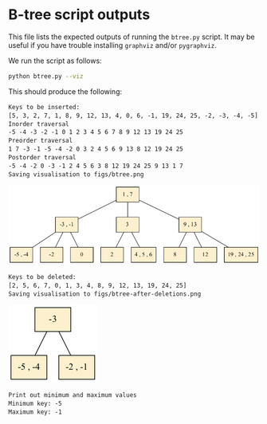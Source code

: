 # B-tree script outputs

This file lists the expected outputs of running the `btree.py` script.
It may be useful if you have trouble installing `graphviz` and/or `pygraphviz`.

We run the script as follows:

```bash
python btree.py --viz
```

This should produce the following:

```rst
Keys to be inserted:
[5, 3, 2, 7, 1, 8, 9, 12, 13, 4, 0, 6, -1, 19, 24, 25, -2, -3, -4, -5]
Inorder traversal
-5 -4 -3 -2 -1 0 1 2 3 4 5 6 7 8 9 12 13 19 24 25
Preorder traversal
1 7 -3 -1 -5 -4 -2 0 3 2 4 5 6 9 13 8 12 19 24 25
Postorder traversal
-5 -4 -2 0 -3 -1 2 4 5 6 3 8 12 19 24 25 9 13 1 7
Saving visualisation to figs/btree.png
```
![btree.png](../figs/btree.png)

```rst
Keys to be deleted:
[2, 5, 6, 7, 0, 1, 3, 4, 8, 9, 12, 13, 19, 24, 25]
Saving visualisation to figs/btree-after-deletions.png
```
![btree-after-deletions.png](../figs/btree-after-deletions.png)

```rst
Print out minimum and maximum values
Minimum key: -5
Maximum key: -1
```
